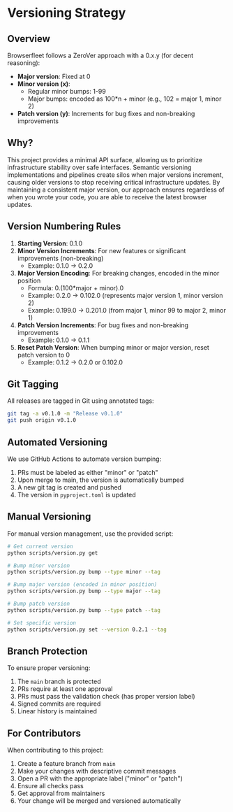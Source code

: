 # Versioning Strategy

## Overview

Browserfleet follows a ZeroVer approach with a 0.x.y (for decent reasoning):

- **Major version**: Fixed at 0 
- **Minor version (x)**: 
  - Regular minor bumps: 1-99
  - Major bumps: encoded as 100*n + minor (e.g., 102 = major 1, minor 2)
- **Patch version (y)**: Increments for bug fixes and non-breaking improvements


## Why?
This project provides a minimal API surface, allowing us to prioritize infrastructure stability over safe interfaces.
Semantic versioning implementations and pipelines create silos when major versions increment, causing older versions to stop receiving critical infrastructure updates. By maintaining a consistent major version, our approach ensures regardless of when you wrote your code, you are able to receive the latest browser updates.


## Version Numbering Rules

1. **Starting Version**: 0.1.0
2. **Minor Version Increments**: For new features or significant improvements (non-breaking)
   - Example: 0.1.0 → 0.2.0
3. **Major Version Encoding**: For breaking changes, encoded in the minor position
   - Formula: 0.(100*major + minor).0
   - Example: 0.2.0 → 0.102.0 (represents major version 1, minor version 2)
   - Example: 0.199.0 → 0.201.0 (from major 1, minor 99 to major 2, minor 1)
4. **Patch Version Increments**: For bug fixes and non-breaking improvements
   - Example: 0.1.0 → 0.1.1
5. **Reset Patch Version**: When bumping minor or major version, reset patch version to 0
   - Example: 0.1.2 → 0.2.0 or 0.102.0

## Git Tagging

All releases are tagged in Git using annotated tags:

```bash
git tag -a v0.1.0 -m "Release v0.1.0"
git push origin v0.1.0
```

## Automated Versioning

We use GitHub Actions to automate version bumping:

1. PRs must be labeled as either "minor" or "patch"
2. Upon merge to main, the version is automatically bumped
3. A new git tag is created and pushed
4. The version in `pyproject.toml` is updated

## Manual Versioning

For manual version management, use the provided script:

```bash
# Get current version
python scripts/version.py get

# Bump minor version
python scripts/version.py bump --type minor --tag

# Bump major version (encoded in minor position)
python scripts/version.py bump --type major --tag

# Bump patch version
python scripts/version.py bump --type patch --tag

# Set specific version
python scripts/version.py set --version 0.2.1 --tag
```

## Branch Protection

To ensure proper versioning:

1. The `main` branch is protected
2. PRs require at least one approval
3. PRs must pass the validation check (has proper version label)
4. Signed commits are required
5. Linear history is maintained

## For Contributors

When contributing to this project:

1. Create a feature branch from `main`
2. Make your changes with descriptive commit messages
3. Open a PR with the appropriate label ("minor" or "patch")
4. Ensure all checks pass
5. Get approval from maintainers
6. Your change will be merged and versioned automatically 